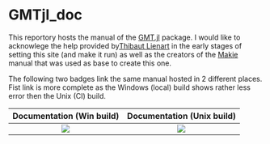 # GMTjl_doc

This reportory hosts the manual of the [GMT.jl](https://github.com/GenericMappingTools/GMT.jl) package.
I would like to acknowlege the help provided by[Thibaut Lienart](https://github.com/tlienart) in the
early stages of setting this site (and make it run) as well as the creators of the
[Makie](https://makie.juliaplots.org/) manual that was used as base to create this one.

The following two badges link the same manual hosted in 2 different places. Fist link is more
complete as the Windows (local) build shows rather less error then the Unix (CI) build. 

| **Documentation (Win build)**            | **Documentation (Unix build)**   |
|:----------------------------------------:|:----------------------------------------:|
| [![][docs-latest-img]][docs-latest-url1] | [![][docs-latest-img]][docs-latest-url2] |

[docs-latest-img]: https://img.shields.io/badge/docs-latest-blue.svg
[docs-latest-url1]: https://fct-gmt.ualg.pt/GMTjl_doc/
[docs-latest-url2]: https://joa-quim.github.io/GMTjl_doc/
